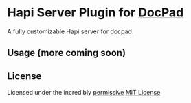 # Hapi Server Plugin for [DocPad](http://docpad.org)

A fully customizable Hapi server for docpad.

## Usage (more coming soon)

## License
Licensed under the incredibly [permissive](http://en.wikipedia.org/wiki/Permissive_free_software_licence) [MIT License](http://creativecommons.org/licenses/MIT/)